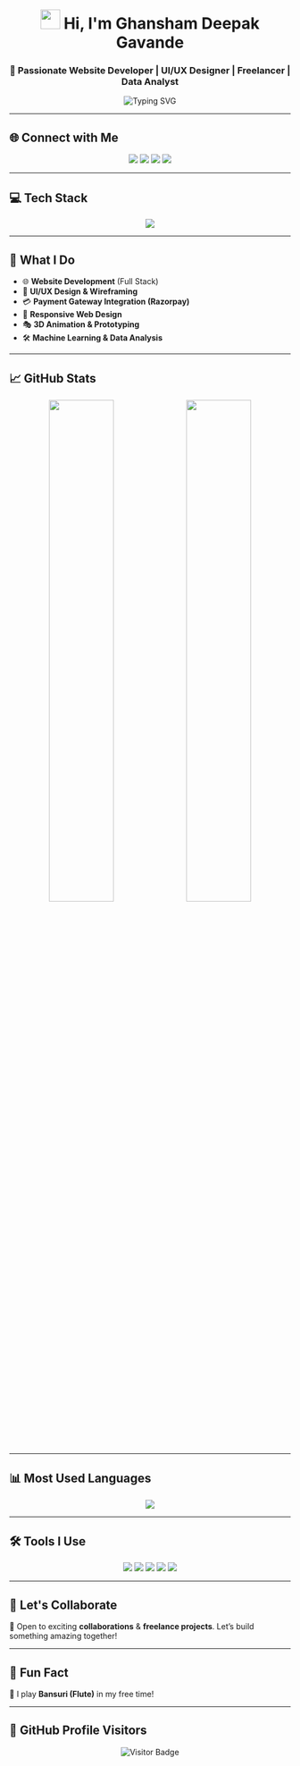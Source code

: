 <h1 align="center">
  <img src="https://media.giphy.com/media/hvRJCLFzcasrR4ia7z/giphy.gif" width="35px">
  Hi, I'm Ghansham Deepak Gavande
</h1>

<h3 align="center">
  🚀 Passionate Website Developer | UI/UX Designer | Freelancer | Data Analyst  
</h3>

<p align="center">
  <img src="https://readme-typing-svg.herokuapp.com?font=Fira+Code&size=22&duration=3000&pause=1000&color=26A1D8&center=true&vCenter=true&width=650&lines=🚀+Full-Stack+Website+Developer;🎨+UI%2FUX+Design+Specialist;🌍+Freelancer+for+Travel+%26+Tourism;📊+Data+Analyst+%7C+Machine+Learning+Enthusiast;💡+Building+Innovative+Digital+Solutions" alt="Typing SVG" />
</p>

---

## 🌐 **Connect with Me**
<p align="center">
  <a href="https://ghanshamgavande.com" target="_blank"><img src="https://img.shields.io/badge/Portfolio-%23000000.svg?style=for-the-badge&logo=firefox&logoColor=white"></a>
  <a href="mailto:ghansham.gavande@example.com"><img src="https://img.shields.io/badge/Email-%23EA4335.svg?style=for-the-badge&logo=gmail&logoColor=white"></a>
  <a href="https://linkedin.com/in/ghansham-gavande" target="_blank"><img src="https://img.shields.io/badge/LinkedIn-%230077B5.svg?style=for-the-badge&logo=linkedin&logoColor=white"></a>
  <a href="https://twitter.com/GhanshamTweets" target="_blank"><img src="https://img.shields.io/badge/Twitter-%231DA1F2.svg?style=for-the-badge&logo=twitter&logoColor=white"></a>
</p>

---

## 💻 **Tech Stack**
<p align="center">
  <img src="https://skillicons.dev/icons?i=html,css,js,react,nodejs,python,bootstrap,figma,git,github,vscode" />
</p>

---

## 🚀 **What I Do**
- 🌐 **Website Development** (Full Stack)
- 🎨 **UI/UX Design & Wireframing**
- 💳 **Payment Gateway Integration (Razorpay)**
- 📱 **Responsive Web Design**
- 🎭 **3D Animation & Prototyping**
- 🛠️ **Machine Learning & Data Analysis**

---

## 📈 **GitHub Stats**
<p align="center">
  <img width="48%" src="https://github-readme-stats.vercel.app/api?username=GhanshamDeepakGavande&show_icons=true&theme=radical" />
  <img width="48%" src="https://github-readme-streak-stats.herokuapp.com/?user=GhanshamDeepakGavande&theme=radical" />
</p>

---

## 📊 **Most Used Languages**
<p align="center">
  <img src="https://github-readme-stats.vercel.app/api/top-langs/?username=GhanshamDeepakGavande&layout=compact&theme=radical" />
</p>

---

## 🛠️ **Tools I Use**
<p align="center">
  <img src="https://img.shields.io/badge/Editor-VSCode-blue?style=flat-square&logo=visual-studio-code&logoColor=white" />
  <img src="https://img.shields.io/badge/Version%20Control-Git-orange?style=flat-square&logo=git&logoColor=white" />
  <img src="https://img.shields.io/badge/Design%20Tool-Figma-purple?style=flat-square&logo=figma&logoColor=white" />
  <img src="https://img.shields.io/badge/Prototyping-Adobe%20XD-red?style=flat-square&logo=adobe-xd&logoColor=white" />
  <img src="https://img.shields.io/badge/Payment%20Gateway-Razorpay-blue?style=flat-square&logo=razorpay&logoColor=white" />
</p>

---

## 🎯 **Let's Collaborate**
💬 Open to exciting **collaborations** & **freelance projects**. Let’s build something amazing together!  

---

## 🚀 **Fun Fact**
🎵 I play **Bansuri (Flute)** in my free time!  

---

## 📢 **GitHub Profile Visitors**
<p align="center">
  <img src="https://visitor-badge.glitch.me/badge?page_id=GhanshamDeepakGavande" alt="Visitor Badge"/>
</p>
